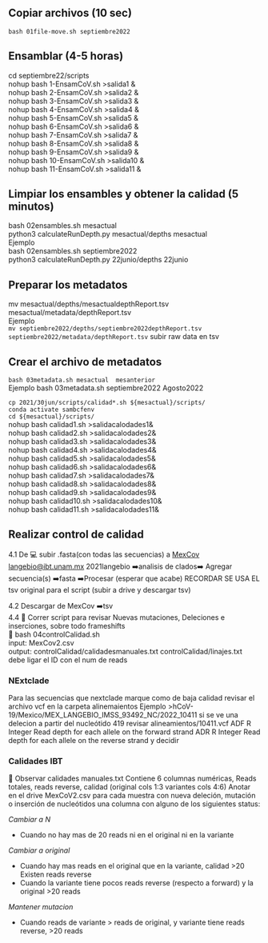## Copiar archivos (10 sec)
`bash 01file-move.sh septiembre2022`       

## Ensamblar   (4-5 horas)
cd septiembre22/scripts     
nohup bash 1-EnsamCoV.sh >salida1 &  
nohup bash 2-EnsamCoV.sh >salida2 &  
nohup bash 3-EnsamCoV.sh >salida3 &  
nohup bash 4-EnsamCoV.sh >salida4 &  
nohup bash 5-EnsamCoV.sh >salida5 &  
nohup bash 6-EnsamCoV.sh >salida6 &  
nohup bash 7-EnsamCoV.sh >salida7 &  
nohup bash 8-EnsamCoV.sh >salida8 &  
nohup bash 9-EnsamCoV.sh >salida9 &  
nohup bash 10-EnsamCoV.sh >salida10 &  
nohup bash 11-EnsamCoV.sh >salida11 &  


## Limpiar los ensambles  y obtener la calidad  (5 minutos)  
bash 02ensambles.sh mesactual     
python3 calculateRunDepth.py mesactual/depths mesactual  
Ejemplo  
bash 02ensambles.sh septiembre2022     
python3 calculateRunDepth.py 22junio/depths 22junio  

## Preparar los metadatos  
mv mesactual/depths/mesactualdepthReport.tsv mesactual/metadata/depthReport.tsv  
Ejemplo  
`mv septiembre2022/depths/septiembre2022depthReport.tsv septiembre2022/metadata/depthReport.tsv`                                                   subir raw data en tsv                                                                                                                                         
## Crear el archivo de metadatos  
`bash 03metadata.sh mesactual  mesanterior`  
Ejemplo
bash 03metadata.sh septiembre2022 Agosto2022  


`cp 2021/30jun/scripts/calidad*.sh ${mesactual}/scripts/ `    
   `conda activate sambcfenv `   
   `cd ${mesactual}/scripts/`  
    nohup bash calidad1.sh >salidacalodades1&                                                                         
    nohup bash calidad2.sh >salidacalodades2&                                                                         
    nohup bash calidad3.sh >salidacalodades3&                                                                          
    nohup bash calidad4.sh >salidacalodades4&                                                                       
    nohup bash calidad5.sh >salidacalodades5&                                                                       
    nohup bash calidad6.sh >salidacalodades6&                                                                  
    nohup bash calidad7.sh >salidacalodades7&                                                             
    nohup bash calidad8.sh >salidacalodades8&                                              
    nohup bash calidad9.sh >salidacalodades9&        
    nohup bash calidad10.sh >salidacalodades10&     
    nohup bash calidad11.sh >salidacalodades11&   
## Realizar control de calidad      
4.1 De 💻 subir .fasta(con todas las secuencias) a [MexCov](http://132.248.32.96:8080/COVID-TRACKER/login#tablero) langebio@ibt.unam.mx 2021langebio
➡️analisis de clados➡️ Agregar secuencia(s) ➡️fasta ➡️Procesar (esperar que acabe) RECORDAR SE USA EL tsv original para el script (subir a drive y descargar tsv)

4.2 Descargar de MexCov ➡️tsv  
4.4 🌽 Correr script para revisar Nuevas mutaciones, Deleciones e inserciones, sobre todo frameshifts  
🌽 bash 04controlCalidad.sh <mesfalso>  
input: MexCov2.csv  
output: controlCalidad/calidadesmanuales.txt controlCalidad/linajes.txt  
debe ligar el ID con el num de reads  
 
  ### NExtclade
  Para las secuencias que nextclade marque como de baja calidad revisar el archivo vcf en la carpeta alinemaientos 
  Ejemplo >hCoV-19/Mexico/MEX_LANGEBIO_IMSS_93492_NC/2022_10411 
  si se ve una delecion a partir del nucleótido 419 revisar alineamientos/10411.vcf 
 ADF R Integer Read depth for each allele on the forward strand
 ADR R Integer Read depth for each allele on the reverse strand
  y decidir

  ### Calidades IBT 
👀 Observar calidades manuales.txt Contiene 6 columnas numéricas, Reads totales, reads reverse, calidad (original cols 1:3 variantes cols 4:6)
Anotar en el drive MexCoV2.csv para cada muestra con nueva deleción, mutación o inserción de nucleótidos una columna con alguno de los siguientes status:

  _Cambiar a N_        
  - Cuando no hay mas de 20 reads ni en el original ni en la variante    

  _Cambiar a original_   
  - Cuando hay mas reads en el original que en la variante, calidad >20 Existen reads reverse  
  - Cuando la variante tiene pocos reads reverse (respecto a forward) y la original >20 reads  

  _Mantener mutacion_  
  - Cuando reads de variante > reads de original, y variante tiene reads reverse, >20 reads   


